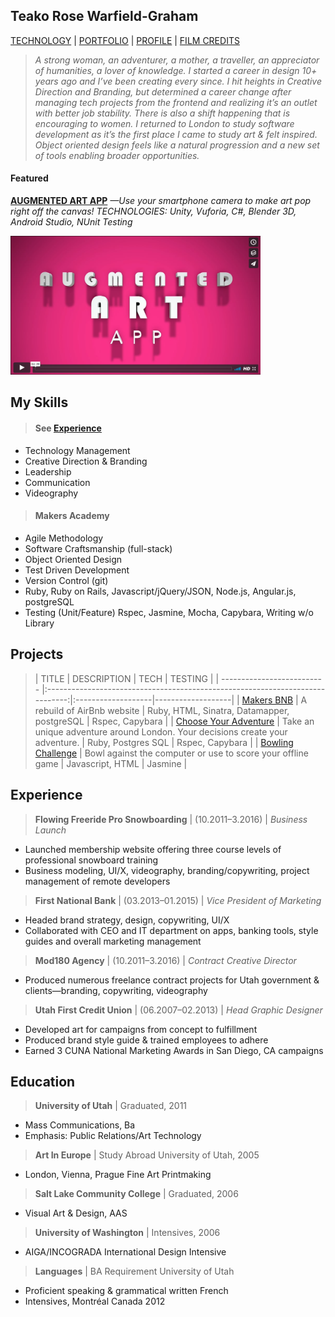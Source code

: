 ## Teako Rose Warfield-Graham
[TECHNOLOGY](#projects) | <a href="https://www.behance.net/teako"/>PORTFOLIO</a> | <a href="https://www.linkedin.com/in/teakowg?trk=hp-identity-name"/>PROFILE</a>  | <a href="http://www.imdb.com/name/nm7983071/?ref_=nv_sr_1"/>FILM CREDITS</a>

> *A strong woman, an adventurer, a mother, a traveller, an appreciator of humanities, a lover of knowledge. I started a career in design 10+ years ago and I’ve been creating every since. I hit heights in Creative Direction and Branding, but determined a career change after managing tech projects from the frontend and realizing it’s an outlet with better job stability. There is also a shift happening that is encouraging to women. I returned to London to study software development as it’s the first place I came to study art & felt inspired. Object oriented design feels like a natural progression and a new set of tools enabling broader opportunities.*

#### Featured
**[AUGMENTED ART APP](https://github.com/trose16/augmented_art_app)**
*—Use your smartphone camera to make art pop right off the canvas!*
*TECHNOLOGIES: Unity, Vuforia, C#, Blender 3D, Android Studio, NUnit Testing*

<a href="https://vimeo.com/203326904" target= "blank"><img src="public/aa_image.png"
alt="Augmented Art App" width="400"/></a>

## My Skills
> #### See [Experience](#experience)
- Technology Management
- Creative Direction & Branding
- Leadership
- Communication
- Videography

> #### Makers Academy
- Agile Methodology
- Software Craftsmanship (full-stack)
- Object Oriented Design
- Test Driven Development
- Version Control (git)
- Ruby, Ruby on Rails, Javascript/jQuery/JSON, Node.js, Angular.js, postgreSQL
- Testing (Unit/Feature) Rspec, Jasmine, Mocha, Capybara, Writing w/o Library

## Projects
>| TITLE                       | DESCRIPTION                                                                   | TECH                     |  TESTING                           |
| -------------------------- |:-----------------------------------------------------------------------------:|:-------------------|-------------------|
| [Makers BNB](https://github.com/trose16/makersbnb)      | A rebuild of AirBnb website               | Ruby, HTML, Sinatra, Datamapper, postgreSQL              | Rspec, Capybara     |
| [Choose Your Adventure](https://github.com/trose16/choose-your-adventure)       | Take an unique adventure around London. Your decisions create your adventure.                                         | Ruby, Postgres SQL           | Rspec, Capybara                    |
| [Bowling Challenge](https://github.com/trose16/bowling-challenge)            | Bowl against the computer or use to score your offline game  | Javascript, HTML         | Jasmine       |   

## Experience

> **Flowing Freeride Pro Snowboarding** | (10.2011–3.2016) | *Business Launch*
- Launched membership website offering three course levels of professional snowboard training
- Business modeling, UI/X, videography, branding/copywriting, project management of remote developers


> **First National Bank** | (03.2013–01.2015) | *Vice President of Marketing*
- Headed brand strategy, design, copywriting, UI/X
- Collaborated with CEO and IT department on apps, banking tools, style guides and overall marketing management


> **Mod180 Agency** | (10.2011–3.2016) | *Contract Creative Director*
- Produced numerous freelance contract projects for Utah government & clients—branding, copywriting, videography


> **Utah First Credit Union** |  (06.2007–02.2013) | *Head Graphic Designer*
- Developed art for campaigns from concept to fulfillment
- Produced brand style guide & trained employees to adhere
- Earned 3 CUNA National Marketing Awards in San Diego, CA campaigns


## Education

> **University of Utah** | Graduated, 2011
- Mass Communications, Ba
- Emphasis: Public Relations/Art Technology


> **Art In Europe** | Study Abroad University of Utah, 2005
- London, Vienna, Prague Fine Art Printmaking


> **Salt Lake Community College** | Graduated, 2006
- Visual Art &  Design, AAS


> **University of Washington** | Intensives, 2006
- AIGA/INCOGRADA International Design Intensive


> **Languages** | BA Requirement University of Utah
- Proficient speaking & grammatical written French
- Intensives, Montréal Canada 2012
